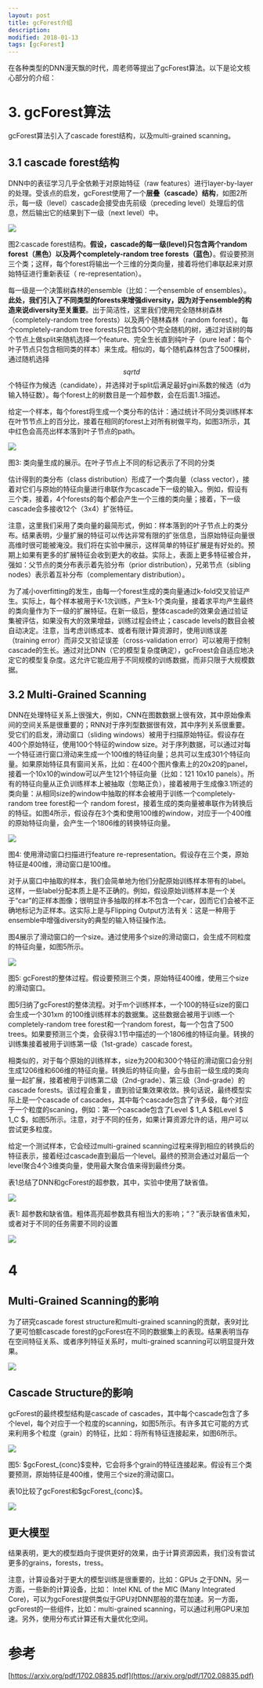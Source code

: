 ```yaml
---
layout: post
title: gcForest介绍
description: 
modified: 2018-01-13
tags: [gcForest]
---
```


在各种类型的DNN漫天飘的时代，周老师等提出了gcForest算法。以下是论文核心部分的介绍：

# 3. gcForest算法

gcForest算法引入了cascade forest结构，以及multi-grained scanning。

## 3.1 cascade forest结构

DNN中的表征学习几乎全依赖于对原始特征（raw features）进行layer-by-layer的处理。受该点的启发，gcForest使用了一个**层叠（cascade）结构**，如图2所示，每一级（level）cascade会接受由先前级（preceding level）处理后的信息，然后输出它的结果到下一级（next level）中。

<img src="http://pic.yupoo.com/wangdren23/Hpl8JfWQ/medish.jpg">

图2:cascade forest结构。**假设，cascade的每一级(level)只包含两个random forest（黑色）以及两个completely-random tree forests（蓝色）**。假设要预测三个类；这样，每个forest将输出一个三维的分类向量，接着将他们串联起来对原始特征进行重新表征（ re-representation）。

每一级是一个决策树森林的ensemble（比如：一个ensemble of ensembles）。**此处，我们引入了不同类型的forests来增强diversity，因为对于ensemble的构造来说diversity至关重要**。出于简洁性，这里我们使用完全随林树森林（completely-random tree forests）以及两个随林森林（random forest）。每个completely-random tree forests只包含500个完全随机的树，通过对该树的每个节点上做split来随机选择一个feature、完全生长直到纯叶子（pure leaf：每个叶子节点只包含相同类的样本）来生成。相似的，每个随机森林包含了500棵树，通过随机选择$$ sqrt{d} $$个特征作为候选（candidate），并选择对于split后满足最好gini系数的候选（d为输入特征数）。每个forest上的树数目是一个超参数，会在后面1.3描述。

给定一个样本，每个forest将生成一个类分布的估计：通过统计不同分类训练样本在叶节节点上的百分比，接着在相同的forest上对所有树做平均，如图3所示，其中红色会高亮出样本落到叶子节点的path。

<img src="http://pic.yupoo.com/wangdren23/Hplo9rQU/medish.jpg">

图3: 类向量生成的展示。在叶子节点上不同的标记表示了不同的分类

估计得到的类分布（class distribution）形成了一个类向量（class vector），接着对它们与原始的特征向量进行串联作为cascade下一级的输入。例如，假设有三个类，接着，4个forests的每个都会产生一个三维的类向量；接着，下一级cascade会多接收12个（3x4）扩张特征。

注意，这里我们采用了类向量的最简形式，例如：样本落到的叶子节点上的类分布。结果表明，少量扩展的特征可以传达非常有限的扩张信息，当原始特征向量很高维时很可能被淹没。我们将在实验中展示，这样简单的特征扩展是有好处的。预期上如果有更多的扩展特征会收到更大的收益。实际上，表面上更多特征被合并，强如：父节点的类分布表示着先验分布（prior distribution），兄弟节点（sibling nodes）表示着互补分布（complementary distribution）。

为了减小overfitting的发生，由每一个forest生成的类向量通过k-fold交叉验证产生。实际上，每个样本被用于K-1次训练，产生k-1个类向量，接着求平均产生最终的类向量作为下一级的扩展特征。在新一级后，整体cascade的效果会通过验证集被评估，如果没有大的效果增益，训练过程会终止；cascade levels的数目会被自动决定。注意，当考虑训练成本、或者有限计算资源时，使用训练误差（training error）而非交叉验证误差（cross-validation error）可以被用于控制cascade的生长。通过对比DNN（它的模型复杂度确定），gcFroest会自适应地决定它的模型复杂度。这允许它能应用于不同规模的训练数据，而非只限于大规模数据。

## 3.2 Multi-Grained Scanning

DNN在处理特征关系上很强大，例如，CNN在图数数据上很有效，其中原始像素间的空间关系是很重要的；RNN对于序列型数据很有效，其中序列关系很重要。受它们的启发，滑动窗口（sliding windows）被用于扫描原始特征。假设存在400个原始特征，使用100个特征的window size。对于序列数据，可以通过对每一个特征进行窗口滑动来生成一个100维的特征向量；总共可以生成301个特征向量。如果原始特征具有窗间关系，比如：在400个图片像素上的20x20的panel，接着一个10x10的window可以产生121个特征向量（比如：121 10x10 panels）。所有的特征向量从正负训练样本上被抽取（忽略正负），接着被用于生成像3.1所述的类向量：从相同size的window中抽取的样本会被用于训练一个completely-random tree forest和一个 random forest，接着生成的类向量被串联作为转换后的特征。如图4所示，假设存在3个类和使用100维的window，对应于一个400维的原始特征向量，会产生一个1806维的转换特征向量。

<img src="http://pic.yupoo.com/wangdren23/HpmI9FUc/medish.jpg">

图4: 使用滑动窗口扫描进行feature re-representation。假设存在三个类，原始特征是400维，滑动窗口是100维。

对于从窗口中抽取的样本，我们会简单地为他们分配原始训练样本带有的label。这样，一些label分配本质上是不正确的。例如，假设原始训练样本是一个关于“car”的正样本图像；很明显许多抽取的样本不包含一个car，因而它们会被不正确地标记为正样本。这实际上是与Flipping Output方法有关：这是一种用于ensemble中增强diversity的典型的输入特征操作法。

图4展示了滑动窗口的一个size。通过使用多个size的滑动窗口，会生成不同粒度的特征向量，如图5所示。

<img src="http://pic.yupoo.com/wangdren23/HpmL8wY7/medish.jpg">

图5: gcForest的整体过程。假设要预测三个类，原始特征400维，使用三个size的滑动窗口。

图5归纳了gcForest的整体流程。对于m个训练样本，一个100的特征size的窗口会生成一个301xm 的100维训练样本的数据集。这些数据会被用于训练一个completely-random tree forest和一个random forest，每一个包含了500 trees。如果要预测三个类，会获得3.1节中描述的一个1806维的特征向量。转换的训练集接着被用于训练第一级（1st-grade）cascade forest。

相类似的，对于每个原始的训练样本，size为200和300个特征的滑动窗口会分别生成1206维和606维的特征向量。转换后的特征向量，会与由前一级生成的类向量一起扩展，接着被用于训练第二级（2nd-grade）、第三级（3nd-grade）的cascade forests。该过程会重复，直到验证集效果收敛。换句话说，最终模型实际上是一个cascade of cascades，其中每个cascade包含了许多级，每个对应于一个粒度的scaning，例如：第一个cascade包含了Level \$ 1_A \$和Level \$ 1_C \$，如图5所示。注意，对于不同的任务，如果计算资源允许的话，用户可以尝试更多粒度。

给定一个测试样本，它会经过multi-grained scanning过程来得到相应的转换后的特征表示，接着经过cascade直到最后一个level。最终的预测会通过对最后一个level聚合4个3维类向量，使用最大聚合值来得到最终分类。

表1总结了DNN和gcForest的超参数，其中，实验中使用了缺省值。

<img src="http://pic.yupoo.com/wangdren23/Hpn62YQV/medish.jpg">

表1: 超参数和缺省值。粗体高亮超参数具有相当大的影响；“？”表示缺省值未知，或者对于不同的任务需要不同的设置

<img src="http://pic.yupoo.com/wangdren23/Hpn62YQV/medish.jpg">

# 4

## Multi-Grained Scanning的影响

为了研究cascade forest structure和multi-grained scanning的贡献，表9对比了更可怕额cascade forest的gcForest在不同的数据集上的表现。结果表明当存在空间特征关系、或者序列特征关系时，multi-grained scanning可以明显提升效果。

<img src="http://pic.yupoo.com/wangdren23/HpncG6Rh/medish.jpg">

## Cascade Structure的影响

gcForest的最终模型结构是cascade of cascades，其中每个cascade包含了多个level，每个对应于一个粒度的scanning，如图5所示。有许多其它可能的方式来利用多个粒度（grain）的特征，比如：将所有特征连接起来，如图6所示。

<img src="http://pic.yupoo.com/wangdren23/Hpnlmt1N/medish.jpg">

图5: \$gcForest_{conc}\$变种，它会将多个grain的特征连接起来。假设有三个类要预测，原始特征是400维，使用三个size的滑动窗口。

表10比较了gcForest和\$gcForest_{conc}\$。

<img src="http://pic.yupoo.com/wangdren23/HpnnWOZ6/medish.jpg">

## 更大模型

结果表明，更大的模型趋向于提供更好的效果，由于计算资源因素，我们没有尝试更多的grains，forests，tress。

注意，计算设备对于更大的模型训练是很重要的，比如：GPUs 之于DNN。另一方面，一些新的计算设备，比如： Intel KNL of the MIC (Many Integrated Core)，可以为gcForest提供类似于GPU对DNN那般的潜在加速。另一方面，gcForest的一些组件，比如：multi-grained scanning，可以通过利用GPU来加速。另外，使用分布式计算还有大量优化空间。

# 参考

[https://arxiv.org/pdf/1702.08835.pdf](https://arxiv.org/pdf/1702.08835.pdf)